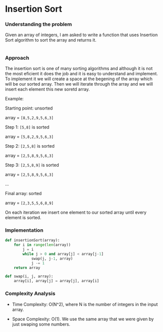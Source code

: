 # Insertion Sort

### Understanding the problem

Given an array of integers, I am asked to write a function that uses Insertion Sort algorithm to sort the array and returns it.

#


### Approach 

The insertion sort is one of many sorting algorithms and although it is not the most eficient it does the job and it is easy to understand and implement. To implement it we will create a space at the begening of the array which will be our sorted array. Then we will iterate through the array and we will insert each element this new soretd array.

Example:

Starting point: unsorted

array = `[8,5,2,9,5,6,3]`

Step 1: `[5,8]` is sorted

array = `[5,8,2,9,5,6,3]`

Step 2: `[2,5,8]` is sorted

array = `[2,5,8,9,5,6,3]`

Step 3: `[2,5,8,9]` is sorted

array = `[2,5,8,9,5,6,3]`

...

Final array: sorted

array = `[2,3,5,5,6,8,9]`

On each iteration we insert one element to our sorted array until every element is sorted.


### Implementation

```python
def insertionSort(array):
    for i in range(len(array))
        j = i
        while j > 0 and array[j] < array[j-1]
            swap(j, j-1, array)
            j -= 1
	return array

def swap(i, j, array):
    array[i], array[j] = array[j], array[i]
```

### Complexity Analysis

- Time Complexity: O(N^2), where N is the number of integers in the input array.

- Space Complexity: O(1). We use the same array that we were given by just swaping some numbers.

#
